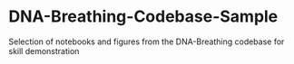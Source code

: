 # DNA-Breathing-Codebase-Sample
Selection of notebooks and figures from the DNA-Breathing codebase for skill demonstration

